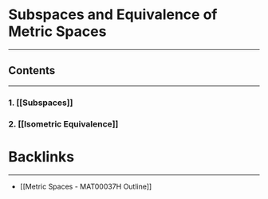 # Subspaces and Equivalence of Metric Spaces
---

## Contents
---

### 1. [[Subspaces]]
### 2. [[Isometric Equivalence]]

# Backlinks
---
- [[Metric Spaces - MAT00037H Outline]]